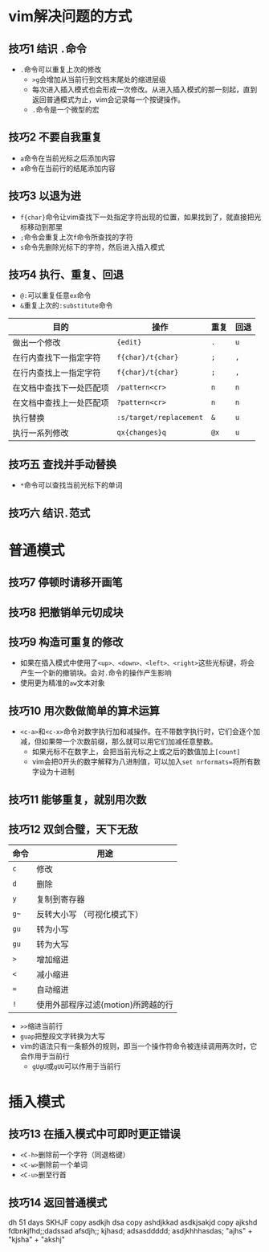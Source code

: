 # vim解决问题的方式
## 技巧1 结识 `.`命令
+ `.`命令可以重复上次的修改
  + `>g`会增加从当前行到文档末尾处的缩进层级
  + 每次进入插入模式也会形成一次修改。从进入插入模式的那一刻起，直到返回普通模式为止，vim会记录每一个按键操作。
  + `.`命令是一个微型的宏
## 技巧2 不要自我重复
+ `a`命令在当前光标之后添加内容
+ `a`命令在当前行的结尾添加内容
## 技巧3 以退为进
+ `f{char}`命令让vim查找下一处指定字符出现的位置，如果找到了，就直接把光标移动到那里
+ `;`命令会重复上次`f`命令所查找的字符
+ `s`命令先删除光标下的字符，然后进入插入模式
## 技巧4 执行、重复、回退
+ `@:`可以重复任意`ex`命令
+ `&`重复上次的`:substitute`命令

| 目的                     | 操作                    | 重复 | 回退 |
| ------------------------ | ----------------------- | ---- | ---- |
| 做出一个修改             | `{edit}`                | `.`  | `u`  |
| 在行内查找下一指定字符   | `f{char}/t{char}`       | `;`  | `,`  |
| 在行内查找上一指定字符   | `f{char}/t{char}`       | `;`  | `,`  |
| 在文档中查找下一处匹配项 | `/pattern<cr>`          | `n`  | `n`  |
| 在文档中查找上一处匹配项 | `?pattern<cr>`          | `n`  | `n`  |
| 执行替换                 | `:s/target/replacement` | `&`  | `u`  |
| 执行一系列修改           | `qx{changes}q`          | `@x` | `u`  |
## 技巧五 查找并手动替换
+ `*`命令可以查找当前光标下的单词
## 技巧六 结识`.`范式
# 普通模式
## 技巧7 停顿时请移开画笔
## 技巧8 把撤销单元切成块
## 技巧9 构造可重复的修改
+ 如果在插入模式中使用了`<up>、<down>、<left>、<right>`这些光标键，将会产生一个新的撤销块。会对`.`命令的操作产生影响
+ 使用更为精准的`aw`文本对象
## 技巧10 用次数做简单的算术运算
+ `<c-a>`和`<c-x>`命令对数字执行加和减操作。在不带数字执行时，它们会逐个加减，但如果带一个次数前缀，那么就可以用它们加减任意整数。
  + 如果光标不在数字上，会把当前光标之上或之后的数值加上`[count]`
  + vim会把0开头的数字解释为八进制值，可以加入`set nrformats=`将所有数字设为十进制
## 技巧11 能够重复，就别用次数
## 技巧12 双剑合璧，天下无敌
| 命令 | 用途                               |
| ---- | ---------------------------------- |
| `c`  | 修改                               |
| `d`  | 删除                               |
| `y`  | 复制到寄存器                       |
| `g~` | 反转大小写 （可视化模式下）        |
| `gu` | 转为小写                           |
| `gu` | 转为大写                           |
| `>`  | 增加缩进                           |
| `<`  | 减小缩进                           |
| `=`  | 自动缩进                           |
| `!`  | 使用外部程序过滤{motion}所跨越的行 |
+ `>>`缩进当前行
+ `guap`把整段文字转换为大写
+ vim的语法只有一条额外的规则，即当一个操作符命令被连续调用两次时，它会作用于当前行
  + `gUgU`或`gUU`可以作用于当前行
# 插入模式
## 技巧13 在插入模式中可即时更正错误
+ `<C-h>`删除前一个字符（同退格键）
+ `<C-w>`删除前一个单词
+ `<C-u>`删至行首
## 技巧14 返回普通模式
dh 51 days
SKHJF copy asdkjh
dsa copy ashdjkkad
asdkjsakjd copy ajkshd
fdbnkjfhd;;dadssad
afsdjh;;
kjhasd;
adsasddddd;
asdjkhhhasdas;
"ajhs" + "kjsha" + "akshj"
